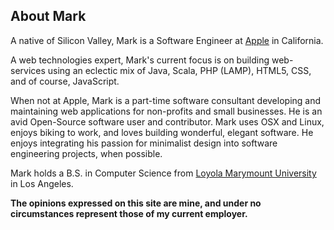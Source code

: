 ## About Mark

A native of Silicon Valley, Mark is a Software Engineer at [Apple](http://www.apple.com) in California.

A web technologies expert, Mark's current focus is on building web-services using an eclectic mix of Java, Scala, PHP (LAMP), HTML5, CSS, and of course, JavaScript.

When not at Apple, Mark is a part-time software consultant developing and maintaining web applications for non-profits and small businesses. He is an avid Open-Source software user and contributor.  Mark uses OSX and Linux, enjoys biking to work, and loves building wonderful, elegant software. He enjoys integrating his passion for minimalist design into software engineering projects, when possible.

Mark holds a B.S. in Computer Science from [Loyola Marymount University](http://www.lmu.edu) in Los Angeles.

**The opinions expressed on this site are mine, and under no circumstances represent those of my current employer.**
